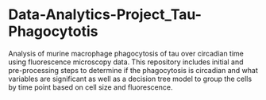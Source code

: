 # Data-Analytics-Project_Tau-Phagocytotis
Analysis of murine macrophage phagocytosis of tau over circadian time using fluorescence microscopy data. This repository includes initial and pre-processing steps to determine if the phagocytosis is circadian and what variables are significant as well as a decision tree model to group the cells by time point based on cell size and fluorescence. 
